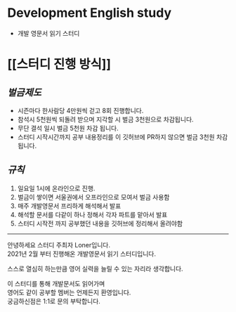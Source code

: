 # Development English study
+ 개발 영문서 읽기 스터디 

# [[스터디 진행 방식]]

## *벌금제도*
 + 시즌마다 한사람당 4만원씩 걷고 8회 진행합니다.   
 + 참석시 5천원씩 되돌려 받으며 지각할 시 벌금 3천원으로 차감됩니다.   
 + 무단 결석 일시 벌금 5천원 차감 됩니다.
 + 스터디 시작시간까지 공부 내용정리를 이 깃허브에 PR하지 않으면 벌금 3천원 차감됩니다.  

## *규칙*
1. 일요일 1시에 온라인으로 진행.  
2. 벌금이 쌓이면 서울권에서 오프라인으로 모여서 벌금 사용함  
3. 매주 개발영문서 프리하게 해석해서 발표         
4. 해석할 문서를 다같이 하나 정해서 각자 파트를 맡아서 발표
5. 스터디 시작전 까지 공부했던 내용을 깃허브에 정리해서 올려야함

----------------------------   
안녕하세요 스터디 주최자 Loner입니다.   
2021년 2월 부터 진행해온 개발영문서 읽기 스터디입니다.  
   
스스로 열심히 하는만큼 영어 실력을 늘릴 수 있는 자리라 생각합니다.   
   
이 스터디를 통해 개발문서도 읽어가며  
영어도 같이 공부할 멤버는 언제든지 환영입니다.   
궁금하신점은 1:1로 문의 부탁합니다.  
